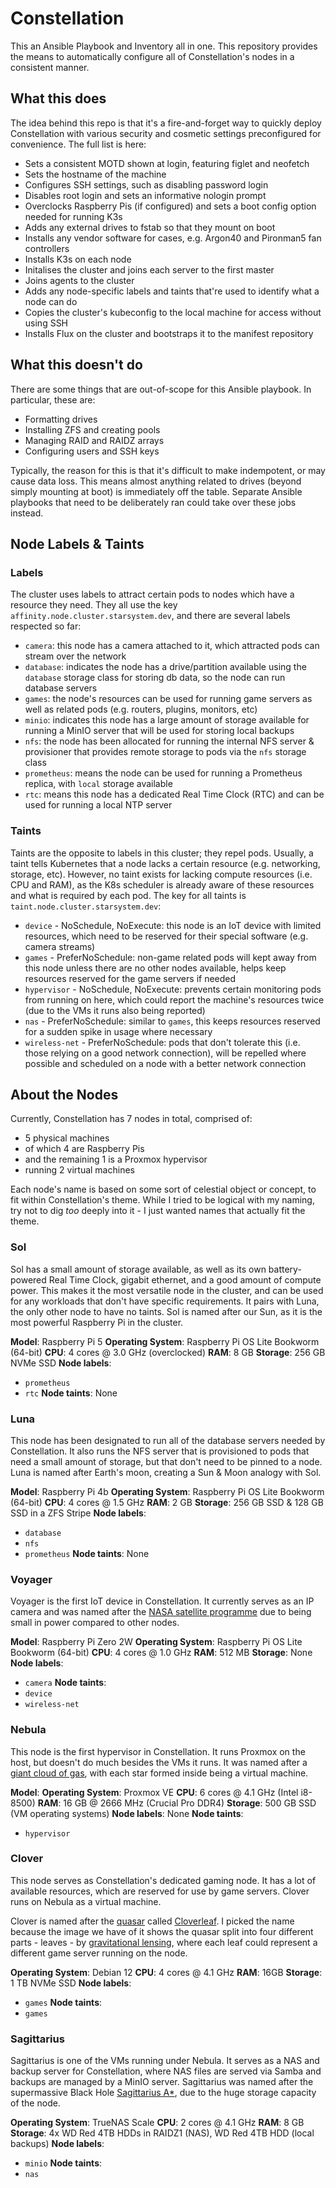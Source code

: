 # Constellation
This an Ansible Playbook and Inventory all in one. This repository provides the means to automatically configure all of Constellation's nodes in a consistent manner.

## What this does
The idea behind this repo is that it's a fire-and-forget way to quickly deploy Constellation with various security and cosmetic settings preconfigured for convenience. The full list is here:
- Sets a consistent MOTD shown at login, featuring figlet and neofetch
- Sets the hostname of the machine
- Configures SSH settings, such as disabling password login
- Disables root login and sets an informative nologin prompt
- Overclocks Raspberry Pis (if configured) and sets a boot config option needed for running K3s
- Adds any external drives to fstab so that they mount on boot
- Installs any vendor software for cases, e.g. Argon40 and Pironman5 fan controllers
- Installs K3s on each node
- Initalises the cluster and joins each server to the first master
- Joins agents to the cluster
- Adds any node-specific labels and taints that're used to identify what a node can do
- Copies the cluster's kubeconfig to the local machine for access without using SSH
- Installs Flux on the cluster and bootstraps it to the manifest repository

## What this doesn't do
There are some things that are out-of-scope for this Ansible playbook. In particular, these are:
- Formatting drives
- Installing ZFS and creating pools
- Managing RAID and RAIDZ arrays
- Configuring users and SSH keys

Typically, the reason for this is that it's difficult to make indempotent, or may cause data loss. This means almost anything related to drives (beyond simply mounting at boot) is immediately off the table. Separate Ansible playbooks that need to be deliberately ran could take over these jobs instead.

## Node Labels & Taints

### Labels
The cluster uses labels to attract certain pods to nodes which have a resource they need. They all use the key `affinity.node.cluster.starsystem.dev`, and there are several labels respected so far:
- `camera`: this node has a camera attached to it, which attracted pods can stream over the network
- `database`: indicates the node has a drive/partition available using the `database` storage class for storing db data, so the node can run database servers
- `games`: the node's resources can be used for running game servers as well as related pods (e.g. routers, plugins, monitors, etc)
- `minio`: indicates this node has a large amount of storage available for running a MinIO server that will be used for storing local backups
- `nfs`: the node has been allocated for running the internal NFS server & provisioner that provides remote storage to pods via the `nfs` storage class
- `prometheus`: means the node can be used for running a Prometheus replica, with `local` storage available
- `rtc`: means this node has a dedicated Real Time Clock (RTC) and can be used for running a local NTP server

### Taints
Taints are the opposite to labels in this cluster; they repel pods. Usually, a taint tells Kubernetes that a node lacks a certain resource (e.g. networking, storage, etc). However, no taint exists for lacking compute resources (i.e. CPU and RAM), as the K8s scheduler is already aware of these resources and what is required by each pod. The key for all taints is `taint.node.cluster.starsystem.dev`:
- `device` - NoSchedule, NoExecute: this node is an IoT device with limited resources, which need to be reserved for their special software (e.g. camera streams)
- `games` - PreferNoSchedule: non-game related pods will kept away from this node unless there are no other nodes available, helps keep resources reserved for the game servers if needed
- `hypervisor` - NoSchedule, NoExecute: prevents certain monitoring pods from running on here, which could report the machine's resources twice (due to the VMs it runs also being reported)
- `nas` - PreferNoSchedule: similar to `games`, this keeps resources reserved for a sudden spike in usage where necessary
- `wireless-net` - PreferNoSchedule: pods that don't tolerate this (i.e. those relying on a good network connection), will be repelled where possible and scheduled on a node with a better network connection

## About the Nodes
Currently, Constellation has 7 nodes in total, comprised of:
- 5 physical machines
- of which 4 are Raspberry Pis
- and the remaining 1 is a Proxmox hypervisor
- running 2 virtual machines

Each node's name is based on some sort of celestial object or concept, to fit within Constellation's theme. While I tried to be logical with my naming, try not to dig *too* deeply into it - I just wanted names that actually fit the theme.

### Sol
Sol has a small amount of storage available, as well as its own battery-powered Real Time Clock, gigabit ethernet, and a good amount of compute power. This makes it the most versatile node in the cluster, and can be used for any workloads that don't have specific requirements. It pairs with Luna, the only other node to have no taints. Sol is named after our Sun, as it is the most powerful Raspberry Pi in the cluster. 

**Model**: Raspberry Pi 5
**Operating System**: Raspberry Pi OS Lite Bookworm (64-bit)
**CPU**: 4 cores @ 3.0 GHz (overclocked)
**RAM**: 8 GB
**Storage**: 256 GB NVMe SSD
**Node labels**:
- `prometheus`
- `rtc`
**Node taints**: None

### Luna
This node has been designated to run all of the database servers needed by Constellation. It also runs the NFS server that is provisioned to pods that need a small amount of storage, but that don't need to be pinned to a node. Luna is named after Earth's moon, creating a Sun & Moon analogy with Sol.

**Model**: Raspberry Pi 4b
**Operating System**: Raspberry Pi OS Lite Bookworm (64-bit)
**CPU**: 4 cores @ 1.5 GHz
**RAM**: 2 GB
**Storage**: 256 GB SSD & 128 GB SSD in a ZFS Stripe
**Node labels**:
- `database`
- `nfs`
- `prometheus`
**Node taints**: None

### Voyager
Voyager is the first IoT device in Constellation. It currently serves as an IP camera and was named after the [NASA satellite programme](https://en.wikipedia.org/wiki/Voyager_program) due to being small in power compared to other nodes.

**Model**: Raspberry Pi Zero 2W
**Operating System**: Raspberry Pi OS Lite Bookworm (64-bit)
**CPU**: 4 cores @ 1.0 GHz
**RAM**: 512 MB
**Storage**: None
**Node labels**:
- `camera`
**Node taints**:
- `device`
- `wireless-net`

### Nebula
This node is the first hypervisor in Constellation. It runs Proxmox on the host, but doesn't do much besides the VMs it runs. It was named after a [giant cloud of gas](https://en.wikipedia.org/wiki/Nebula), with each star formed inside being a virtual machine.

**Model**: 
**Operating System**: Proxmox VE
**CPU**: 6 cores @ 4.1 GHz (Intel i8-8500)
**RAM**: 16 GB @ 2666 MHz (Crucial Pro DDR4)
**Storage**: 500 GB SSD (VM operating systems)
**Node labels**: None
**Node taints**:
- `hypervisor`

### Clover
This node serves as Constellation's dedicated gaming node. It has a lot of available resources, which are reserved for use by game servers. Clover runs on Nebula as a virtual machine.

Clover is named after the [quasar](https://en.wikipedia.org/wiki/Quasar) called [Cloverleaf](https://en.wikipedia.org/wiki/Cloverleaf_quasar). I picked the name because the image we have of it shows the quasar split into four different parts - leaves - by [gravitational lensing](https://en.wikipedia.org/wiki/Gravitational_lens), where each leaf could represent a different game server running on the node.

**Operating System**: Debian 12
**CPU**: 4 cores @ 4.1 GHz
**RAM**: 16GB
**Storage**: 1 TB NVMe SSD
**Node labels**: 
- `games`
**Node taints**:
- `games`

### Sagittarius
Sagittarius is one of the VMs running under Nebula. It serves as a NAS and backup server for Constellation, where NAS files are served via Samba and backups are managed by a MinIO server. Sagittarius was named after the supermassive Black Hole [Sagittarius A*](https://en.wikipedia.org/wiki/Sagittarius_A*), due to the huge storage capacity of the node.

**Operating System**: TrueNAS Scale
**CPU**: 2 cores @ 4.1 GHz
**RAM**: 8 GB
**Storage**: 4x WD Red 4TB HDDs in RAIDZ1 (NAS), WD Red 4TB HDD (local backups)
**Node labels**:
- `minio`
**Node taints**:
- `nas`